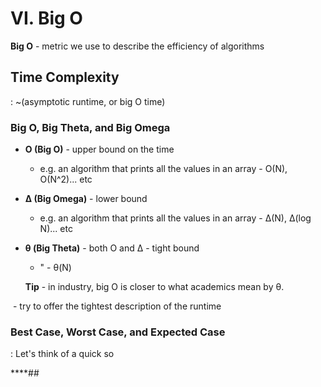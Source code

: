 # VI. Big O

**Big O** - metric we use to describe the efficiency of algorithms

#### 

## Time Complexity

: ~(asymptotic runtime, or big O time)



### **Big O, Big Theta, and Big Omega**

- **O (Big O)** - upper bound on the time
  - e.g. an algorithm that prints all the values in an array - O(N), O(N^2)... etc
- **∆ (Big Omega)** - lower bound
  - e.g. an algorithm that prints all the values in an array - ∆(N), ∆(log N)... etc

- **θ (Big Theta)** - both O and ∆ - tight bound
  - " - θ(N)

  **Tip** - in industry, big O is closer to what academics mean by θ.

​         - try to offer the tightest description of the runtime



### Best Case, Worst Case, and Expected Case

: Let's think of a quick so



****## 

 

